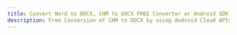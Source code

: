 ---title: Convert Word to DOCX, CHM to DOCX FREE Converter or Android SDKdescription: Free Conversion of CHM to DOCX by using Android Cloud APIs & SDKs. Also Create, Edit & Render Microsoft Word & OpenOffice documents in the Cloud.---